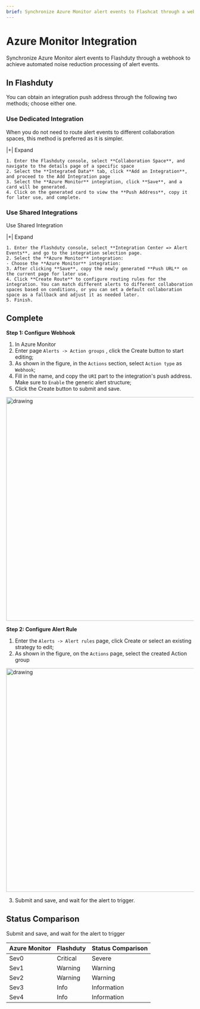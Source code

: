 ```yaml
---
brief: Synchronize Azure Monitor alert events to Flashcat through a webhook to achieve automatic noise reduction processing of alert events
---
```


# Azure Monitor Integration

Synchronize Azure Monitor alert events to Flashduty through a webhook to achieve automated noise reduction processing of alert events.

## In Flashduty
You can obtain an integration push address through the following two methods; choose either one.

### Use Dedicated Integration

When you do not need to route alert events to different collaboration spaces, this method is preferred as it is simpler.

|+| Expand

    1. Enter the Flashduty console, select **Collaboration Space**, and navigate to the details page of a specific space
    2. Select the **Integrated Data** tab, click **Add an Integration**, and proceed to the Add Integration page
    3. Select the **Azure Monitor** integration, click **Save**, and a card will be generated.
    4. Click on the generated card to view the **Push Address**, copy it for later use, and complete.

### Use Shared Integrations

Use Shared Integration

|+| Expand

    1. Enter the Flashduty console, select **Integration Center => Alert Events**, and go to the integration selection page.
    2. Select the **Azure Monitor** integration:
    - Choose the **Azure Monitor** integration:
    3. After clicking **Save**, copy the newly generated **Push URL** on the current page for later use.
    4. Click **Create Route** to configure routing rules for the integration. You can match different alerts to different collaboration spaces based on conditions, or you can set a default collaboration space as a fallback and adjust it as needed later.
    5. Finish.

## Complete
**Step 1: Configure Webhook**

1. In Azure Monitor
2. Enter page `Alerts -> Action groups` , click the Create button to start editing;
3. As shown in the figure, in the `Actions` section, select `Action type` as `Webhook`;
4. Fill in the name, and copy the `URI` part to the integration's push address. Make sure to `Enable` the generic alert structure;
5. Click the Create button to submit and save.

<img alt="drawing" width="600" src="https://fcdoc.github.io/img/zh/flashduty/mixin/alert_integration/azure_monitor/1.avif" />

**Step 2: Configure Alert Rule**

1. Enter the `Alerts -> Alert rules` page, click Create or select an existing strategy to edit;
2. As shown in the figure, on the `Actions` page, select the created Action group

<img alt="drawing" width="600" src="https://fcdoc.github.io/img/zh/flashduty/mixin/alert_integration/azure_monitor/2.avif" />

3. Submit and save, and wait for the alert to trigger.

## Status Comparison

Submit and save, and wait for the alert to trigger

| Azure Monitor  |  Flashduty  | Status Comparison |
| ------------ | -------- | ---- |
| Sev0     | Critical | Severe |
| Sev1     | Warning  | Warning |
| Sev2     | Warning  | Warning |
| Sev3     | Info     | Information |
| Sev4     | Info     | Information |
